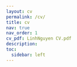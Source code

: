 ```yaml
---
layout: cv
permalink: /cv/
title: cv
nav: true
nav_order: 1
cv_pdf: LinhNguyen CV.pdf
description: 
toc:
  sidebar: left
---
```


